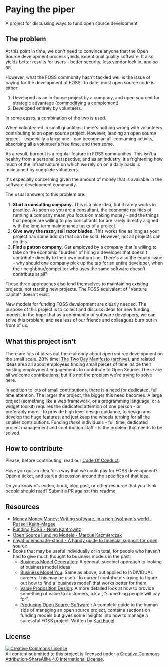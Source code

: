 # Paying the piper

A project for discussing ways to fund open source development.

## The problem

At this point in time, we don't need to convince anyone that the Open Source development process yields exceptional quality software. It also yields better results for users - better security, less vendor lock in, and so on.

However, what the FOSS community hasn't tackled well is the issue of paying for the development of FOSS. To date, most open source code is either:

1. Developed as an in-house project by a company, and open sourced for strategic advantage ([commodifying a complement](http://www.joelonsoftware.com/articles/StrategyLetterV.html))
2. Developed entirely by volunteers.

In some cases, a combination of the two is used. 

When volunteered in small quantities, there's nothing wrong with volunteers contributing to an open source project. However, leading an open source project - especially a large one - can become an all-consuming activity, absorbing all a volunteer's free time, and then some. 

As a result, burnout is a regular feature in FOSS communities. This isn't a healthy from a personal perspective; and as an industry, it's frightening how much of the infrastructure on which we rely on on a daily basis is maintained by complete volunteers.

It's especially concerning given the amount of money that is available in the software development community. 

The usual answers to this problem are:

1. **Start a consulting company.** This is a nice idea, but it rarely works in practice. As soon as you are a consultant, the economic realities of running a company mean you focus on making money - and the things that people are willing to pay consultants for are rarely directly aligned with the long term maintenance tasks of a project.
2. **Give away the razor, sell razor blades.** This works fine as long as your project has some add on that can be sold. However, not all projects can do this.
3. **Find a patron company.** Get employed by a company that is willing to take on the economic "burden" of hiring a developer that doesn't contribute directly to their own bottom line. There's also the equity issue - why should one company pick up the tab for an entire developer, when their neighbour/competitor who uses the same software doesn't contribute at all?

These three approaches also lend themselves to maintaining existing projects, not starting new projects. The FOSS equivalent of "Venture capital" doesn't exist.

New models for funding FOSS development are clearly needed. The purpose of this project is to collect and discuss ideas for new funding models, in the hope that as a community of software developers, we can solve this problem, and see less of our friends and colleagues burn out in front of us.

## What this project isn't

There are lots of ideas out there already about open source development on the small scale. 20% time, [The Two Day Manifesto](http://twodaymanifesto.com) ([archive](https://archive.is/2015.04.13-190754/http://twodaymanifesto.com/)), and related ideas area all about employees finding small pieces of time inside their existing employment engagements to contribute to Open Source. These are all welcome contributions, but it's not the problem we're trying to solve here.

In addition to lots of small contributions, there is a need for dedicated, full time attention. The larger the project, the bigger this need becomes. A large project (something like a web framework, or a programming language, or a widget toolkit) requires the dedicated attention of one person - or preferably more - to provide high level design guidance, to design and develop the huge features, and just keep the wheels turning for all the smaller contributions. Funding *these* individuals - full time, dedicated project management and contribution staff - is the problem that needs to be solved.

## How to contribute

Please, before contributing, read our [Code Of Conduct](CODE_OF_CONDUCT.md).

Have you got an idea for a way that we could pay for FOSS development? Open a ticket, and start a discussion around the specifics of that idea.

Do you know of a video, book, blog post, or other resource that you think people should read? Submit a PR against this readme.

## Resources

* [Money Money Money: Writing software, in a rich (wo)man's world - Russell Keith-Magee](https://www.youtube.com/watch?v=mY8B2lXIu6g)
* [Funding FOSS - Noah Kantrowitz](https://coderanger.net/funding-foss/)
* [Open Source Funding Models - Marcus Kazmierczak](https://mkaz.blog/misc/open-souce-funding-models/)
* [nayafia/lemonade-stand -  A handy guide to financial support for open source](https://github.com/nayafia/lemonade-stand)
* Books that may be useful individually or in total, for people who haven't had to give much thought to business models in the past:
    * [Business Model Generation](http://www.amazon.com/Business-Model-Generation-Visionaries-Challengers/dp/0470876417/): A general, succinct approach to looking at business model ideas
    * [Business Model You](http://www.amazon.com/Business-Model-You-One-Page-Reinventing/dp/1118156315/): Same as above, but applied to INDIVIDUAL careers. This may be useful to current contributors trying to figure out how to find a 'business model' that works better for them.
    * [Value Proposition Design](http://www.amazon.com/Value-Proposition-Design-Customers-Strategyzer/dp/1118968050/): A more detailed look at how to provide something of value to customers, a.k.a., "something people will pay for".
    * [Producing Open Source Software](http://producingoss.com/) : A complete guide to the human side of managing an open source project, contains sections on funding models but gives some insights into how to manage a sucessful FOSS project. Written by [Karl Fogel](http://www.red-bean.com/kfogel/)


## License 
<a rel="license" href="http://creativecommons.org/licenses/by-sa/4.0/"><img alt="Creative Commons License" style="border-width:0" src="https://i.creativecommons.org/l/by-sa/4.0/88x31.png" /></a><br />All content submitted to this project is licensed under a <a rel="license" href="http://creativecommons.org/licenses/by-sa/4.0/">Creative Commons Attribution-ShareAlike 4.0 International License</a>.
